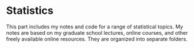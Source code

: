 # Statistics

This part includes my notes and code for a range of statistical topics. My notes are based on my graduate school lectures, online courses, and other freely available online resources. They are organized into separate folders.
